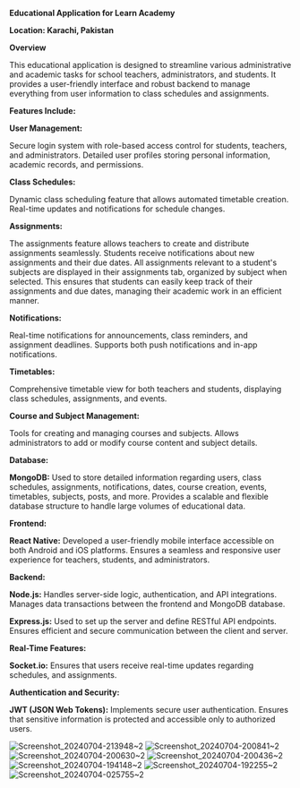  <strong>Educational Application for Learn Academy</strong>
 
<strong>Location: Karachi, Pakistan </strong>


<strong>Overview</strong>

This educational application is designed to streamline various administrative and academic tasks for school teachers, administrators, and students. It provides a user-friendly interface and robust backend to manage everything from user information to class schedules and assignments.

<strong>Features Include:</strong>

<strong>User Management:</strong>

Secure login system with role-based access control for students, teachers, and administrators.
Detailed user profiles storing personal information, academic records, and permissions.

<strong>Class Schedules:</strong>

Dynamic class scheduling feature that allows automated timetable creation.
Real-time updates and notifications for schedule changes.

<strong>Assignments:</strong>

The assignments feature allows teachers to create and distribute assignments seamlessly. Students receive notifications about new assignments and their due dates. All assignments relevant to a student's subjects are displayed in their assignments tab, organized by subject when selected. This ensures that students can easily keep track of their assignments and due dates, managing their academic work in an efficient manner.

<strong>Notifications:</strong>

Real-time notifications for announcements, class reminders, and assignment deadlines.
Supports both push notifications and in-app notifications.

<strong>Timetables:</strong>

Comprehensive timetable view for both teachers and students, displaying class schedules, assignments, and events.

<strong>Course and Subject Management:</strong>

Tools for creating and managing courses and subjects.
Allows administrators to add or modify course content and subject details.

<strong>Database:</strong>

<strong>MongoDB:</strong>
Used to store detailed information regarding users, class schedules, assignments, notifications, dates, course creation, events, timetables, subjects, posts, and more.
Provides a scalable and flexible database structure to handle large volumes of educational data.

<strong>Frontend:</strong>

<strong>React Native:</strong>
Developed a user-friendly mobile interface accessible on both Android and iOS platforms.
Ensures a seamless and responsive user experience for teachers, students, and administrators.

<strong>Backend:</strong>

<strong>Node.js:</strong>
Handles server-side logic, authentication, and API integrations.
Manages data transactions between the frontend and MongoDB database.

<strong>Express.js:</strong>
Used to set up the server and define RESTful API endpoints.
Ensures efficient and secure communication between the client and server.

<strong>Real-Time Features:</strong>

<strong>Socket.io:</strong>
Ensures that users receive real-time updates regarding schedules, and assignments.

<strong>Authentication and Security:</strong>

<strong>JWT (JSON Web Tokens):</strong>
Implements secure user authentication. Ensures that sensitive information is protected and accessible only to authorized users.





![Screenshot_20240704-213948~2](https://github.com/hasanma1ik/eduthree/assets/126330616/3b10f2c9-bfdc-4e2b-a09e-07c77411f94d)
![Screenshot_20240704-200841~2](https://github.com/hasanma1ik/eduthree/assets/126330616/7a47e6ce-4991-4a32-a2d3-f8ed6e02b7a8)
![Screenshot_20240704-200630~2](https://github.com/hasanma1ik/eduthree/assets/126330616/65a608d5-90f1-4e90-b2ef-c3bff1ce8d01)
![Screenshot_20240704-200436~2](https://github.com/hasanma1ik/eduthree/assets/126330616/e0d916d6-b952-4b08-97cb-f5883cf7d754)
![Screenshot_20240704-194148~2](https://github.com/hasanma1ik/eduthree/assets/126330616/b59a1892-dfc6-447a-8db9-1bb14c1bf1ee)
![Screenshot_20240704-192255~2](https://github.com/hasanma1ik/eduthree/assets/126330616/05fb2bac-1360-45a3-9bb0-346e41815000)
![Screenshot_20240704-025755~2](https://github.com/hasanma1ik/eduthree/assets/126330616/ff286a61-bf33-4d75-be25-12e28bc3abd6)















